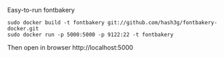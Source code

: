 Easy-to-run fontbakery

```
sudo docker build -t fontbakery git://github.com/hash3g/fontbakery-docker.git
sudo docker run -p 5000:5000 -p 9122:22 -t fontbakery
```

Then open in browser http://localhost:5000
